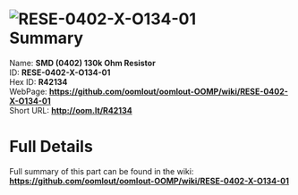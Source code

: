 
![RESE-0402-X-O134-01](https://github.com/oomlout/oomlout-OOMP/blob/master/parts/RESE-0402-X-O134-01/RESE-0402-X-O134-01_420.jpg)   
Summary
=================
  
Name: __SMD (0402) 130k Ohm Resistor__    
ID: __RESE-0402-X-O134-01__   
Hex ID: __R42134__   
WebPage: __https://github.com/oomlout/oomlout-OOMP/wiki/RESE-0402-X-O134-01__   
Short URL: __http://oom.lt/R42134__   

Full Details
==========================
Full summary of this part can be found in the wiki:   
__https://github.com/oomlout/oomlout-OOMP/wiki/RESE-0402-X-O134-01__    

